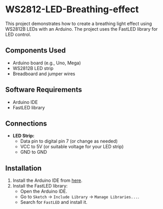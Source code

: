 # WS2812-LED-Breathing-effect

This project demonstrates how to create a breathing light effect using WS2812B LEDs with an Arduino. The project uses the FastLED library for LED control.

## Components Used
- Arduino board (e.g., Uno, Mega)
- WS2812B LED strip
- Breadboard and jumper wires

## Software Requirements
- Arduino IDE
- FastLED library

## Connections
- **LED Strip:**
  - Data pin to digital pin 7 (or change as needed)
  - VCC to 5V (or suitable voltage for your LED strip)
  - GND to GND

## Installation
1. Install the Arduino IDE from [here](https://www.arduino.cc/en/software).
2. Install the FastLED library:
   - Open the Arduino IDE.
   - Go to `Sketch` -> `Include Library` -> `Manage Libraries...`.
   - Search for `FastLED` and install it.

